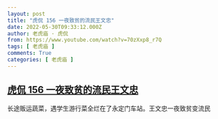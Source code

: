 ```yaml
---
layout: post
title: "虎侃 156 一夜致贫的流民王文忠"
date: 2022-05-30T09:33:12.000Z
author: 老虎庙 · 虎侃
from: https://www.youtube.com/watch?v=70zXxp8_r7Q
tags: [ 老虎庙 ]
comments: True
categories: [ 老虎庙 ]
---
```

<!--1653903192000-->
[虎侃 156 一夜致贫的流民王文忠](https://www.youtube.com/watch?v=70zXxp8_r7Q)
------

<div>
长途贩运蔬菜，遇学生游行菜全烂在了永定门车站。王文忠一夜致贫变流民
</div>
